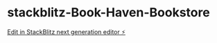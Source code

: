 # stackblitz-Book-Haven-Bookstore

[Edit in StackBlitz next generation editor ⚡️](https://stackblitz.com/~/github.com/Pzang1994/stackblitz-Book-Haven-Bookstore)